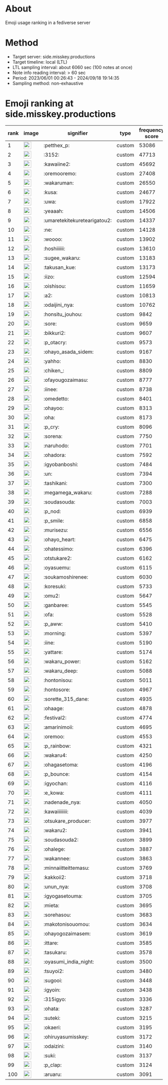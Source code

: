 # About
Emoji usage ranking in a fediverse server

# Method
- Target server: side.misskey.productions
- Target timeline: local (LTL)
- LTL sampling interval: about 6060 sec (100 notes at once)
- Note info reading interval: > 60 sec
- Period: 2023/06/01 00:26:43 - 2024/09/18 19:14:35 
- Sampling method: non-exhaustive

# Emoji ranking at side.misskey.productions

|rank|image|signifier|type|frequency score|
|----|----|----|----|----|
|1|<img height="24" src="https://side.misskey.productions/emoji/petthex_p.webp">|:petthex_p:|custom|53086|
|2|<img height="24" src="https://side.misskey.productions/emoji/3152.webp">|:3152:|custom|47713|
|3|<img height="24" src="https://side.misskey.productions/emoji/kawaiine2.webp">|:kawaiine2:|custom|45692|
|4|<img height="24" src="https://side.misskey.productions/emoji/oremooremo.webp">|:oremooremo:|custom|27408|
|5|<img height="24" src="https://side.misskey.productions/emoji/wakaruman.webp">|:wakaruman:|custom|26550|
|6|<img height="24" src="https://side.misskey.productions/emoji/kusa.webp">|:kusa:|custom|24677|
|7|<img height="24" src="https://side.misskey.productions/emoji/uwa.webp">|:uwa:|custom|17922|
|8|<img height="24" src="https://side.misskey.productions/emoji/yeaaah.webp">|:yeaaah:|custom|14506|
|9|<img height="24" src="https://side.misskey.productions/emoji/umaretekitekuretearigatou2.webp">|:umaretekitekuretearigatou2:|custom|14337|
|10|<img height="24" src="https://side.misskey.productions/emoji/ne.webp">|:ne:|custom|14128|
|11|<img height="24" src="https://side.misskey.productions/emoji/woooo.webp">|:woooo:|custom|13902|
|12|<img height="24" src="https://side.misskey.productions/emoji/hoshiiiiii.webp">|:hoshiiiiii:|custom|13610|
|13|<img height="24" src="https://side.misskey.productions/emoji/sugee_wakaru.webp">|:sugee_wakaru:|custom|13183|
|14|<img height="24" src="https://side.misskey.productions/emoji/takusan_kue.webp">|:takusan_kue:|custom|13173|
|15|<img height="24" src="https://side.misskey.productions/emoji/iizo.webp">|:iizo:|custom|12594|
|16|<img height="24" src="https://side.misskey.productions/emoji/oishisou.webp">|:oishisou:|custom|11659|
|17|<img height="24" src="https://side.misskey.productions/emoji/a2.webp">|:a2:|custom|10813|
|18|<img height="24" src="https://side.misskey.productions/emoji/odaijini_nya.webp">|:odaijini_nya:|custom|10762|
|19|<img height="24" src="https://side.misskey.productions/emoji/honsitu_jouhou.webp">|:honsitu_jouhou:|custom|9842|
|20|<img height="24" src="https://side.misskey.productions/emoji/sore.webp">|:sore:|custom|9659|
|21|<img height="24" src="https://side.misskey.productions/emoji/bikkuri2.webp">|:bikkuri2:|custom|9607|
|22|<img height="24" src="https://side.misskey.productions/emoji/p_otacry.webp">|:p_otacry:|custom|9573|
|23|<img height="24" src="https://side.misskey.productions/emoji/ohayo_asada_sidem.webp">|:ohayo_asada_sidem:|custom|9167|
|24|<img height="24" src="https://side.misskey.productions/emoji/yahho.webp">|:yahho:|custom|8830|
|25|<img height="24" src="https://side.misskey.productions/emoji/chiken_.webp">|:chiken_:|custom|8809|
|26|<img height="24" src="https://side.misskey.productions/emoji/ofayougozaimasu.webp">|:ofayougozaimasu:|custom|8777|
|27|<img height="24" src="https://side.misskey.productions/emoji/iinee.webp">|:iinee:|custom|8738|
|28|<img height="24" src="https://side.misskey.productions/emoji/omedetto.webp">|:omedetto:|custom|8401|
|29|<img height="24" src="https://side.misskey.productions/emoji/ohayoo.webp">|:ohayoo:|custom|8313|
|30|<img height="24" src="https://side.misskey.productions/emoji/oha.webp">|:oha:|custom|8173|
|31|<img height="24" src="https://side.misskey.productions/emoji/p_cry.webp">|:p_cry:|custom|8096|
|32|<img height="24" src="https://side.misskey.productions/emoji/sorena.webp">|:sorena:|custom|7750|
|33|<img height="24" src="https://side.misskey.productions/emoji/naruhodo.webp">|:naruhodo:|custom|7701|
|34|<img height="24" src="https://side.misskey.productions/emoji/ohadora.webp">|:ohadora:|custom|7592|
|35|<img height="24" src="https://side.misskey.productions/emoji/igyobanboshi.webp">|:igyobanboshi:|custom|7484|
|36|<img height="24" src="https://side.misskey.productions/emoji/un.webp">|:un:|custom|7394|
|37|<img height="24" src="https://side.misskey.productions/emoji/tashikani.webp">|:tashikani:|custom|7300|
|38|<img height="24" src="https://side.misskey.productions/emoji/megamega_wakaru.webp">|:megamega_wakaru:|custom|7288|
|39|<img height="24" src="https://side.misskey.productions/emoji/soudasouda.webp">|:soudasouda:|custom|7003|
|40|<img height="24" src="https://side.misskey.productions/emoji/p_nod.webp">|:p_nod:|custom|6939|
|41|<img height="24" src="https://side.misskey.productions/emoji/p_smile.webp">|:p_smile:|custom|6858|
|42|<img height="24" src="https://side.misskey.productions/emoji/murisezu.webp">|:murisezu:|custom|6556|
|43|<img height="24" src="https://side.misskey.productions/emoji/ohayo_heart.webp">|:ohayo_heart:|custom|6475|
|44|<img height="24" src="https://side.misskey.productions/emoji/ohatessimo.webp">|:ohatessimo:|custom|6396|
|45|<img height="24" src="https://side.misskey.productions/emoji/otstukare2.webp">|:otstukare2:|custom|6162|
|46|<img height="24" src="https://side.misskey.productions/emoji/oyasuemu.webp">|:oyasuemu:|custom|6115|
|47|<img height="24" src="https://side.misskey.productions/emoji/soukamoshirenee.webp">|:soukamoshirenee:|custom|6030|
|48|<img height="24" src="https://side.misskey.productions/emoji/koresuki.webp">|:koresuki:|custom|5733|
|49|<img height="24" src="https://side.misskey.productions/emoji/omu2.webp">|:omu2:|custom|5647|
|50|<img height="24" src="https://side.misskey.productions/emoji/ganbaree.webp">|:ganbaree:|custom|5545|
|51|<img height="24" src="https://side.misskey.productions/emoji/ofa.webp">|:ofa:|custom|5528|
|52|<img height="24" src="https://side.misskey.productions/emoji/p_aww.webp">|:p_aww:|custom|5410|
|53|<img height="24" src="https://side.misskey.productions/emoji/morning.webp">|:morning:|custom|5397|
|54|<img height="24" src="https://side.misskey.productions/emoji/iine.webp">|:iine:|custom|5190|
|55|<img height="24" src="https://side.misskey.productions/emoji/yattare.webp">|:yattare:|custom|5174|
|56|<img height="24" src="https://side.misskey.productions/emoji/wakaru_power.webp">|:wakaru_power:|custom|5162|
|57|<img height="24" src="https://side.misskey.productions/emoji/wakaru_deep.webp">|:wakaru_deep:|custom|5088|
|58|<img height="24" src="https://side.misskey.productions/emoji/hontonisou.webp">|:hontonisou:|custom|5011|
|59|<img height="24" src="https://side.misskey.productions/emoji/hontosore.webp">|:hontosore:|custom|4967|
|60|<img height="24" src="https://side.misskey.productions/emoji/sorette_315_dane.webp">|:sorette_315_dane:|custom|4935|
|61|<img height="24" src="https://side.misskey.productions/emoji/ohaage.webp">|:ohaage:|custom|4878|
|62|<img height="24" src="https://side.misskey.productions/emoji/festival2.webp">|:festival2:|custom|4774|
|63|<img height="24" src="https://side.misskey.productions/emoji/amarinimoii.webp">|:amarinimoii:|custom|4695|
|64|<img height="24" src="https://side.misskey.productions/emoji/oremoo.webp">|:oremoo:|custom|4553|
|65|<img height="24" src="https://side.misskey.productions/emoji/p_rainbow.webp">|:p_rainbow:|custom|4321|
|66|<img height="24" src="https://side.misskey.productions/emoji/wakaru4.webp">|:wakaru4:|custom|4250|
|67|<img height="24" src="https://side.misskey.productions/emoji/ohagasetoma.webp">|:ohagasetoma:|custom|4196|
|68|<img height="24" src="https://side.misskey.productions/emoji/p_bounce.webp">|:p_bounce:|custom|4154|
|69|<img height="24" src="https://side.misskey.productions/emoji/igyochan.webp">|:igyochan:|custom|4116|
|70|<img height="24" src="https://side.misskey.productions/emoji/e_kowa.webp">|:e_kowa:|custom|4111|
|71|<img height="24" src="https://side.misskey.productions/emoji/nadenade_nya.webp">|:nadenade_nya:|custom|4050|
|72|<img height="24" src="https://side.misskey.productions/emoji/kawaiiiiiiii.webp">|:kawaiiiiiiii:|custom|4039|
|73|<img height="24" src="https://side.misskey.productions/emoji/otsukare_producer.webp">|:otsukare_producer:|custom|3977|
|74|<img height="24" src="https://side.misskey.productions/emoji/wakaru2.webp">|:wakaru2:|custom|3941|
|75|<img height="24" src="https://side.misskey.productions/emoji/soudasouda2.webp">|:soudasouda2:|custom|3899|
|76|<img height="24" src="https://side.misskey.productions/emoji/ohalege.webp">|:ohalege:|custom|3887|
|77|<img height="24" src="https://side.misskey.productions/emoji/wakannee.webp">|:wakannee:|custom|3863|
|78|<img height="24" src="https://side.misskey.productions/emoji/minnaiitteittemasu.webp">|:minnaiitteittemasu:|custom|3769|
|79|<img height="24" src="https://side.misskey.productions/emoji/kakkoii2.webp">|:kakkoii2:|custom|3718|
|80|<img height="24" src="https://side.misskey.productions/emoji/unun_nya.webp">|:unun_nya:|custom|3708|
|81|<img height="24" src="https://side.misskey.productions/emoji/igyogasetouma.webp">|:igyogasetouma:|custom|3705|
|82|<img height="24" src="https://side.misskey.productions/emoji/mieta.webp">|:mieta:|custom|3695|
|83|<img height="24" src="https://side.misskey.productions/emoji/sorehasou.webp">|:sorehasou:|custom|3683|
|84|<img height="24" src="https://side.misskey.productions/emoji/makotonisouomou.webp">|:makotonisouomou:|custom|3634|
|85|<img height="24" src="https://side.misskey.productions/emoji/ohayogozaimasem.webp">|:ohayogozaimasem:|custom|3619|
|86|<img height="24" src="https://side.misskey.productions/emoji/ittare.webp">|:ittare:|custom|3585|
|87|<img height="24" src="https://side.misskey.productions/emoji/tasukaru.webp">|:tasukaru:|custom|3578|
|88|<img height="24" src="https://side.misskey.productions/emoji/oyasumi_india_night.webp">|:oyasumi_india_night:|custom|3500|
|89|<img height="24" src="https://side.misskey.productions/emoji/tsuyoi2.webp">|:tsuyoi2:|custom|3480|
|90|<img height="24" src="https://side.misskey.productions/emoji/sugooi.webp">|:sugooi:|custom|3448|
|91|<img height="24" src="https://side.misskey.productions/emoji/igyoin.webp">|:igyoin:|custom|3438|
|92|<img height="24" src="https://side.misskey.productions/emoji/315igyo.webp">|:315igyo:|custom|3336|
|93|<img height="24" src="https://side.misskey.productions/emoji/ohata.webp">|:ohata:|custom|3287|
|94|<img height="24" src="https://side.misskey.productions/emoji/suteki.webp">|:suteki:|custom|3215|
|95|<img height="24" src="https://side.misskey.productions/emoji/okaeri.webp">|:okaeri:|custom|3195|
|96|<img height="24" src="https://side.misskey.productions/emoji/ohiruyasumisskey.webp">|:ohiruyasumisskey:|custom|3172|
|97|<img height="24" src="https://side.misskey.productions/emoji/odaizini.webp">|:odaizini:|custom|3140|
|98|<img height="24" src="https://side.misskey.productions/emoji/suki.webp">|:suki:|custom|3137|
|99|<img height="24" src="https://side.misskey.productions/emoji/p_clap.webp">|:p_clap:|custom|3124|
|100|<img height="24" src="https://side.misskey.productions/emoji/aruaru.webp">|:aruaru:|custom|3091|
